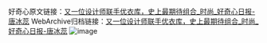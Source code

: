 好奇心原文链接：[又一位设计师联手优衣库，史上最期待组合_时尚_好奇心日报-唐冰蕊](https://www.qdaily.com/articles/7069.html)
WebArchive归档链接：[又一位设计师联手优衣库，史上最期待组合_时尚_好奇心日报-唐冰蕊](http://web.archive.org/web/20190623171710/https://www.qdaily.com/articles/7069.html)
![image](http://ww3.sinaimg.cn/large/007d5XDply1g3wbfpqhkpj30u03sk4qp)